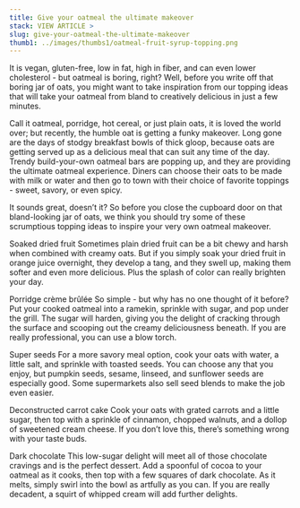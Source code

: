 ```yaml
---
title: Give your oatmeal the ultimate makeover
stack: VIEW ARTICLE >
slug: give-your-oatmeal-the-ultimate-makeover
thumb1: ../images/thumbs1/oatmeal-fruit-syrup-topping.png
---
```


It is vegan, gluten-free, low in fat, high in fiber, and can even lower cholesterol - but oatmeal is boring, right? Well, before you write off that boring jar of oats, you might want to take inspiration from our topping ideas that will take your oatmeal from bland to creatively delicious in just a few minutes.

Call it oatmeal, porridge, hot cereal, or just plain oats, it is loved the world over; but recently, the humble oat is getting a funky makeover. Long gone are the days of stodgy breakfast bowls of thick gloop, because oats are getting served up as a delicious meal that can suit any time of the day. Trendy build-your-own oatmeal bars are popping up, and they are providing the ultimate oatmeal experience. Diners can choose their oats to be made with milk or water and then go to town with their choice of favorite toppings - sweet, savory, or even spicy.

It sounds great, doesn’t it? So before you close the cupboard door on that bland-looking jar of oats, we think you should try some of these scrumptious topping ideas to inspire your very own oatmeal makeover.

Soaked dried fruit
Sometimes plain dried fruit can be a bit chewy and harsh when combined with creamy oats. But if you simply soak your dried fruit in orange juice overnight, they develop a tang, and they swell up, making them softer and even more delicious. Plus the splash of color can really brighten your day.

Porridge crème brûlée
So simple - but why has no one thought of it before? Put your cooked oatmeal into a ramekin, sprinkle with sugar, and pop under the grill. The sugar will harden, giving you the delight of cracking through the surface and scooping out the creamy deliciousness beneath. If you are really professional, you can use a blow torch.

Super seeds
For a more savory meal option, cook your oats with water, a little salt, and sprinkle with toasted seeds. You can choose any that you enjoy, but pumpkin seeds, sesame, linseed, and sunflower seeds are especially good. Some supermarkets also sell seed blends to make the job even easier.

Deconstructed carrot cake
Cook your oats with grated carrots and a little sugar, then top with a sprinkle of cinnamon, chopped walnuts, and a dollop of sweetened cream cheese. If you don’t love this, there’s something wrong with your taste buds.

Dark chocolate
This low-sugar delight will meet all of those chocolate cravings and is the perfect dessert. Add a spoonful of cocoa to your oatmeal as it cooks, then top with a few squares of dark chocolate. As it melts, simply swirl into the bowl as artfully as you can. If you are really decadent, a squirt of whipped cream will add further delights.